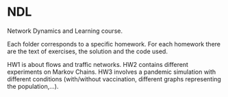 # NDL
Network Dynamics and Learning course.

Each folder corresponds to a specific homework. For each homework there are the text of exercises, the solution and the code used.

HW1 is about flows and traffic networks.
HW2 contains different experiments on Markov Chains.
HW3 involves a pandemic simulation with different conditions (with/without vaccination, different graphs representing the population,...).
